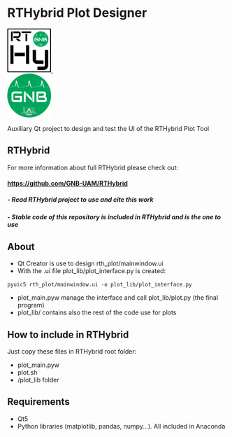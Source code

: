 # RTHybrid Plot Designer 
<a target="_blank" rel="noopener noreferrer" href="https://github.com/GNB-UAM/RTHybrid"> <img src="assets/logo_rthy.png?raw=true" width="100" height="100"> </a>&nbsp;&nbsp;&nbsp;&nbsp;&nbsp;&nbsp;&nbsp;&nbsp;&nbsp;&nbsp;&nbsp;	
<a target="_blank" rel="noopener noreferrer" href="https://github.com/GNB-UAM"> <img src="assets/logo_gnb.png?raw=true" width="100" height="100"> </a>

Auxiliary Qt project to design and test the UI of the RTHybrid Plot Tool

## RTHybrid
For more information about full RTHybrid please check out:

#### https://github.com/GNB-UAM/RTHybrid 

##### - Read RTHybrid project to use and cite this work
##### - Stable code of this repository is included in RTHybrid and is the one to use

## About
- Qt Creator is use to design rth_plot/mainwindow.ui
- With the .ui file plot_lib/plot_interface.py is created:
```
pyuic5 rth_plot/mainwindow.ui -o plot_lib/plot_interface.py
```
- plot_main.pyw manage the interface and call plot_lib/plot.py (the final program)
- plot_lib/ contains also the rest of the code use for plots

## How to include in RTHybrid
Just copy these files in RTHybrid root folder:
- plot_main.pyw
- plot.sh
- /plot_lib folder

## Requirements
- Qt5
- Python libraries (matplotlib, pandas, numpy...). All included in Anaconda 
